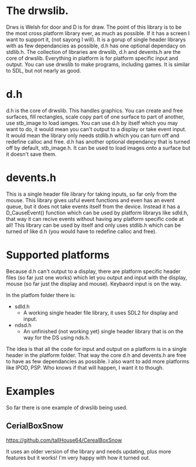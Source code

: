 

# The drwslib.
Drws is Welsh for door and D is for draw.
The point of this library is to be the most cross platform library ever, as much as possible. If it has a screen I want to support it, (not sayong I will). It is a gorup of single header librarys with as few dependancies as possible, d.h has one optional dependacy on stdlib.h.
The collection of libraries are drwslib, d.h and devents.h are the core of drwslib. Everything in platform is for platform specific input and output.
You can use drwslib to make programs, including games. It is similar to SDL, but not nearly as good.

# d.h
d.h is the core of drwslib. 
This handles graphics. You can create and free surfaces, fill rectangles, scale copy part of one surface to part of another, use stb_image to load iamges.
You can use d.h by itself which you may want to do, it would mean you can't output to a display or take event input. It would mean the library only needs stdlib.h which you can turn off and redefine calloc and free.
d.h has another optional dependancy that is turned off by default, stb_image.h. It can be used to load images onto a surface but it doesn't save them.

# devents.h
This is a single header file library for taking inputs, so far only from the mouse.
This library gives usful event functions and even has an event queue, but it does not take events itself from the device. Instead it has a D_CauseEvent() function which can be used by platform librarys like sdld.h, that way it can recive events without having any platform specific code at all!
This library can be used by itself and only uses stdlib.h which can be turned of like d.h (you would have to redefine calloc and free).

# Supported platforms
Because d.h can't output to a display, there are platform specific header files (so far just one works) which let you output and input with the display, mouse (so far just the display and mouse). Keybaord input is on the way.

In the platfom folder there is:
- sdld.h
  - A working single header file library, it uses SDL2 for display and input.
- ndsd.h
  - An unfinished (not working yet) single header library that is on the way for the DS using nds.h.

The idea is that all the code for input and output on a platform is in a single header in the platform folder. That way the core d.h and devents.h are free to have as few dependancies as possible.
I also want to add more platforms like IPOD, PSP. Who knows if that will happen, I want it to though.

# Examples
So far there is one example of drwslib being used.
## CerialBoxSnow
https://github.com/tallHouse64/CerealBoxSnow

It uses an older version of the library and needs updating, plus more features but it works! 
I'm very happy with how it turned out.

